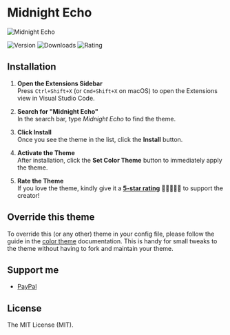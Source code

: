 # Midnight Echo

![Midnight Echo](https://github.com/user-attachments/assets/6a18d7dd-ae4a-427c-8395-cd47829b97a4 "Midnight Echo")

![Version](https://img.shields.io/visual-studio-marketplace/v/MahmoudMohamedRamadan.midnight-echo "version")
![Downloads](https://img.shields.io/visual-studio-marketplace/d/MahmoudMohamedRamadan.midnight-echo?color=orange "downloads")
![Rating](https://img.shields.io/visual-studio-marketplace/stars/MahmoudMohamedRamadan.midnight-echo "rating")

## Installation

1. **Open the Extensions Sidebar**  
   Press `Ctrl+Shift+X` (or `Cmd+Shift+X` on macOS) to open the Extensions view in Visual Studio Code.

2. **Search for "Midnight Echo"**  
   In the search bar, type *Midnight Echo* to find the theme.

3. **Click Install**  
   Once you see the theme in the list, click the **Install** button.

4. **Activate the Theme**  
   After installation, click the **Set Color Theme** button to immediately apply the theme.

5. **Rate the Theme**  
   If you love the theme, kindly give it a [**5-star rating**](https://marketplace.visualstudio.com/items?itemName=MahmoudMohamedRamadan.midnight-echo&ssr=false#review-details) 🌟🌟🌟🌟🌟 to support the creator!

## Override this theme

To override this (or any other) theme in your config file, please follow the guide in the [color theme](https://code.visualstudio.com/api/extension-guides/color-theme) documentation. This is handy for small tweaks to the theme without having to fork and maintain your theme.

## Support me

- [PayPal](https://paypal.com/paypalme/mmramadan496)

## License

The MIT License (MIT).

